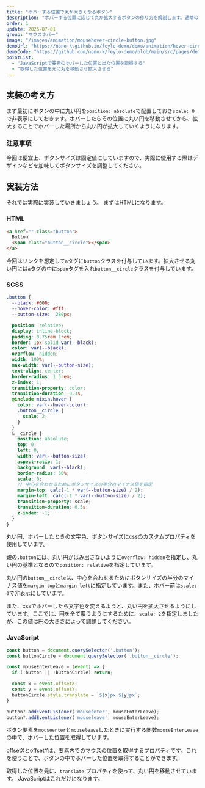```yaml
---
title: "ホバーする位置で丸が大きくなるボタン"
description: "ホバーする位置に応じて丸が拡大するボタンの作り方を解説します。通常のホバー時にボタンの背景色が変わるのと違い、ホバーした位置から丸が拡大して色が変わるので、リンクなどに使用するとよりインタラクティブなボタンになるでしょう。このサイトでもTopページなどに使用しています。"
order: 1
update: 2025-07-01
group: "マウスホバー"
image: "/images/animation/mousehover-circle-button.jpg"
demoUrl: "https://nono-k.github.io/feylo-demo/demo/animation/hover-circle-button/"
demoCode: "https://github.com/nono-k/feylo-demo/blob/main/src/pages/demo/animation/hover-circle-button.astro"
pointList:
  - "JavaScriptで要素のホバーした位置と出た位置を取得する"
  - "取得した位置を元に丸を移動させ拡大させる"
---
```


## 実装の考え方

まず最初にボタンの中に丸い円を`position: absolute`で配置しておき`scale: 0`で非表示にしておきます。ホバーしたらその位置に丸い円を移動させてから、拡大することでホバーした場所から丸い円が拡大していくようになります。

### 注意事項

今回は便宜上、ボタンサイズは固定値にしていますので、実際に使用する際はデザインなどを加味してボタンサイズを調整してください。

## 実装方法

それでは実際に実装していきましょう。
まずはHTMLになります。

### HTML

```html [HTML]
<a href="" class="button">
  Button
  <span class="button__circle"></span>
</a>
```

今回はリンクを想定して`a`タグに`button`クラスを付与しています。拡大させる丸い円には`a`タグの中に`span`タグを入れ`button__circle`クラスを付与しています。

### SCSS

```scss [SCSS]
.button {
  --black: #000;
  --hover-color: #fff;
  --button-size:  280px;

  position: relative;
  display: inline-block;
  padding: 0.75rem 1rem;
  border: 1px solid var(--black);
  color: var(--black);
  overflow: hidden;
  width: 100%;
  max-width: var(--button-size);
  text-align: center;
  border-radius: 1.5rem;
  z-index: 1;
  transition-property: color;
  transition-duration: 0.3s;
  @include mixin.hover {
    color: var(--hover-color);
    .button__circle {
      scale: 2;
    }
  }
  &__circle {
    position: absolute;
    top: 0;
    left: 0;
    width: var(--button-size);
    aspect-ratio: 1;
    background: var(--black);
    border-radius: 50%;
    scale: 0;
    // 中心を合わせるためにボタンサイズの半分のマイナス値を指定
    margin-top: calc(-1 * var(--button-size) / 2); 
    margin-left: calc(-1 * var(--button-size) / 2);
    transition-property: scale;
    transition-duration: 0.5s;
    z-index: -1;
  }
}
```

丸い円、ホバーしたときの文字色、ボタンサイズにcssのカスタムプロパティを使用しています。

親の`.button`には、丸い円がはみ出さないように`overflow: hidden`を指定し、丸い円の基準となるので`position: relative`を指定しています。

丸い円の`button__circle`は、中心を合わせるためにボタンサイズの半分のマイナス値を`margin-top`と`margin-left`に指定しています。また、ホバー前は`scale: 0`で非表示にしています。

また、cssでホバーしたら文字色を変えるようと、丸い円を拡大させるようにしています。ここでは、円を全て覆うようにするために、`scale: 2`を指定しましたが、この値は円の大きさによって調整してください。

### JavaScript

```js [JavaScript]
const button = document.querySelector('.button');
const buttonCircle = document.querySelector('.button__circle');

const mouseEnterLeave = (event) => {
  if (!button || !buttonCircle) return;

  const x = event.offsetX;
  const y = event.offsetY;
  buttonCircle.style.translate = `${x}px ${y}px`;
}

button?.addEventListener('mouseenter', mouseEnterLeave);
button?.addEventListener('mouseleave', mouseEnterLeave);
```

ボタン要素を`mouseenter`と`mouseleave`したときに実行する関数`mouseEnterLeave`の中で、ホバーした位置を取得しています。

offsetXとoffsetYは、要素内でのマウスの位置を取得するプロパティです。これを使うことで、ボタンの中でホバーした位置を取得することができます。

取得した位置を元に、`translate` プロパティを使って、丸い円を移動させています。
JavaScriptはこれだけになります。